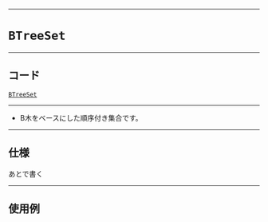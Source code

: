 ___

# `BTreeSet`

_____

## コード

[`BTreeSet`](https://github.com/titanium-22/Library_py/blob/main/DataStructures/BTree/BTreeSet.py)
<!-- code=https://github.com/titanium-22/Library_py/blob/main/DataStructures\BTree\BTreeSet.py -->

_____

- B木をベースにした順序付き集合です。

_____

## 仕様

あとで書く

_____

## 使用例

```python
```

